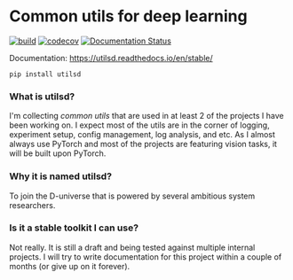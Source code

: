 # Common utils for deep learning

[![build](https://github.com/ultmaster/utilsd/actions/workflows/python-test.yml/badge.svg)](https://github.com/ultmaster/utilsd/actions/workflows/python-test.yml) [![codecov](https://codecov.io/gh/ultmaster/utilsd/branch/master/graph/badge.svg?token=CKMH54LMRM)](https://codecov.io/gh/ultmaster/utilsd) [![Documentation Status](https://readthedocs.org/projects/utilsd/badge/?version=latest)](https://utilsd.readthedocs.io/en/latest/?badge=latest)

Documentation: https://utilsd.readthedocs.io/en/stable/

```
pip install utilsd
```

### What is utilsd?

I'm collecting *common utils* that are used in at least 2 of the projects I have been working on. I expect most of the utils are in the corner of logging, experiment setup, config management, log analysis, and etc. As I almost always use PyTorch and most of the projects are featuring vision tasks, it will be built upon PyTorch.

### Why it is named utilsd?

To join the D-universe that is powered by several ambitious system researchers.

### Is it a stable toolkit I can use?

Not really. It is still a draft and being tested against multiple internal projects. I will try to write documentation for this project within a couple of months (or give up on it forever).
